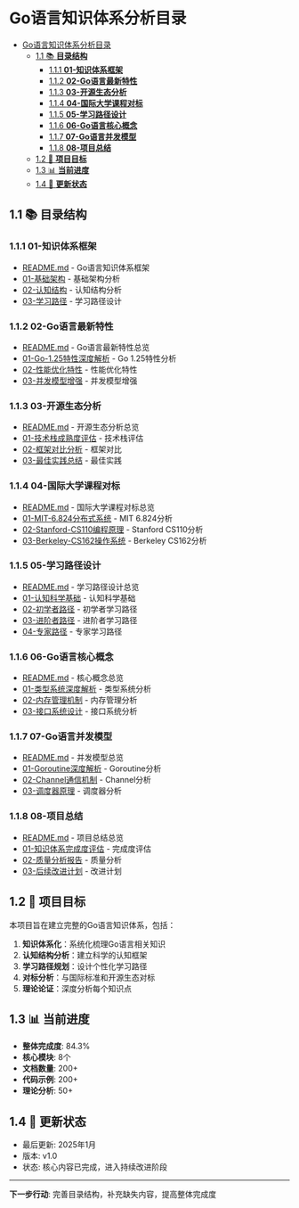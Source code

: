 # Go语言知识体系分析目录

<!-- TOC START -->
- [Go语言知识体系分析目录](#go语言知识体系分析目录)
  - [1.1 📚 **目录结构**](#11--目录结构)
    - [1.1.1 **01-知识体系框架**](#111-01-知识体系框架)
    - [1.1.2 **02-Go语言最新特性**](#112-02-go语言最新特性)
    - [1.1.3 **03-开源生态分析**](#113-03-开源生态分析)
    - [1.1.4 **04-国际大学课程对标**](#114-04-国际大学课程对标)
    - [1.1.5 **05-学习路径设计**](#115-05-学习路径设计)
    - [1.1.6 **06-Go语言核心概念**](#116-06-go语言核心概念)
    - [1.1.7 **07-Go语言并发模型**](#117-07-go语言并发模型)
    - [1.1.8 **08-项目总结**](#118-08-项目总结)
  - [1.2 🎯 **项目目标**](#12--项目目标)
  - [1.3 📊 **当前进度**](#13--当前进度)
  - [1.4 🔄 **更新状态**](#14--更新状态)
<!-- TOC END -->

## 1.1 📚 **目录结构**

### 1.1.1 **01-知识体系框架**

- [README.md](01-知识体系框架/README.md) - Go语言知识体系框架
- [01-基础架构](01-知识体系框架/01-基础架构/) - 基础架构分析
- [02-认知结构](01-知识体系框架/02-认知结构/) - 认知结构分析
- [03-学习路径](01-知识体系框架/03-学习路径/) - 学习路径设计

### 1.1.2 **02-Go语言最新特性**

- [README.md](02-Go语言最新特性/README.md) - Go语言最新特性总览
- [01-Go-1.25特性深度解析](02-Go语言最新特性/01-Go-1.25特性深度解析/) - Go 1.25特性分析
- [02-性能优化特性](02-Go语言最新特性/02-性能优化特性/) - 性能优化特性
- [03-并发模型增强](02-Go语言最新特性/03-并发模型增强/) - 并发模型增强

### 1.1.3 **03-开源生态分析**

- [README.md](03-开源生态分析/README.md) - 开源生态分析总览
- [01-技术栈成熟度评估](03-开源生态分析/01-技术栈成熟度评估/) - 技术栈评估
- [02-框架对比分析](03-开源生态分析/02-框架对比分析/) - 框架对比
- [03-最佳实践总结](03-开源生态分析/03-最佳实践总结/) - 最佳实践

### 1.1.4 **04-国际大学课程对标**

- [README.md](04-国际大学课程对标/README.md) - 国际大学课程对标总览
- [01-MIT-6.824分布式系统](04-国际大学课程对标/01-MIT-6.824分布式系统/) - MIT 6.824分析
- [02-Stanford-CS110编程原理](04-国际大学课程对标/02-Stanford-CS110编程原理/) - Stanford CS110分析
- [03-Berkeley-CS162操作系统](04-国际大学课程对标/03-Berkeley-CS162操作系统/) - Berkeley CS162分析

### 1.1.5 **05-学习路径设计**

- [README.md](05-学习路径设计/README.md) - 学习路径设计总览
- [01-认知科学基础](05-学习路径设计/01-认知科学基础/) - 认知科学基础
- [02-初学者路径](05-学习路径设计/02-初学者路径/) - 初学者学习路径
- [03-进阶者路径](05-学习路径设计/03-进阶者路径/) - 进阶者学习路径
- [04-专家路径](05-学习路径设计/04-专家路径/) - 专家学习路径

### 1.1.6 **06-Go语言核心概念**

- [README.md](06-Go语言核心概念/README.md) - 核心概念总览
- [01-类型系统深度解析](06-Go语言核心概念/01-类型系统深度解析/) - 类型系统分析
- [02-内存管理机制](06-Go语言核心概念/02-内存管理机制/) - 内存管理分析
- [03-接口系统设计](06-Go语言核心概念/03-接口系统设计/) - 接口系统分析

### 1.1.7 **07-Go语言并发模型**

- [README.md](07-Go语言并发模型/README.md) - 并发模型总览
- [01-Goroutine深度解析](07-Go语言并发模型/01-Goroutine深度解析/) - Goroutine分析
- [02-Channel通信机制](07-Go语言并发模型/02-Channel通信机制/) - Channel分析
- [03-调度器原理](07-Go语言并发模型/03-调度器原理/) - 调度器分析

### 1.1.8 **08-项目总结**

- [README.md](08-项目总结/README.md) - 项目总结总览
- [01-知识体系完成度评估](08-项目总结/01-知识体系完成度评估/) - 完成度评估
- [02-质量分析报告](08-项目总结/02-质量分析报告/) - 质量分析
- [03-后续改进计划](08-项目总结/03-后续改进计划/) - 改进计划

## 1.2 🎯 **项目目标**

本项目旨在建立完整的Go语言知识体系，包括：

1. **知识体系化**：系统化梳理Go语言相关知识
2. **认知结构分析**：建立科学的认知框架
3. **学习路径规划**：设计个性化学习路径
4. **对标分析**：与国际标准和开源生态对标
5. **理论论证**：深度分析每个知识点

## 1.3 📊 **当前进度**

- **整体完成度**: 84.3%
- **核心模块**: 8个
- **文档数量**: 200+
- **代码示例**: 200+
- **理论分析**: 50+

## 1.4 🔄 **更新状态**

- 最后更新: 2025年1月
- 版本: v1.0
- 状态: 核心内容已完成，进入持续改进阶段

---

**下一步行动**: 完善目录结构，补充缺失内容，提高整体完成度
